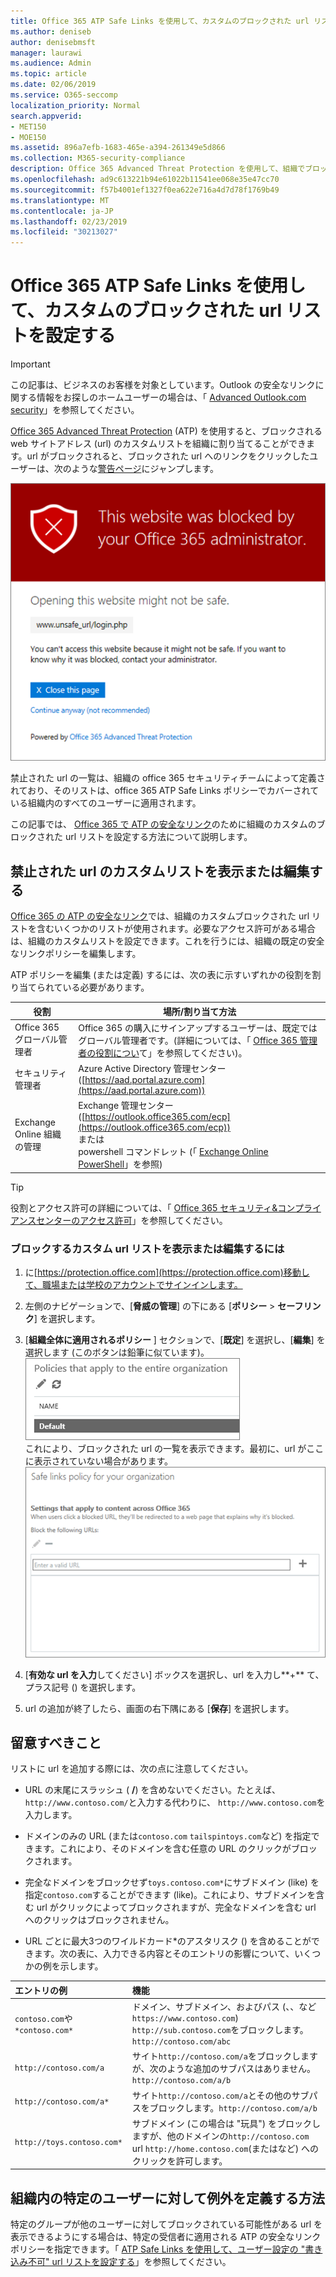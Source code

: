 ```yaml
---
title: Office 365 ATP Safe Links を使用して、カスタムのブロックされた url リストを設定する
ms.author: deniseb
author: denisebmsft
manager: laurawi
ms.audience: Admin
ms.topic: article
ms.date: 02/06/2019
ms.service: O365-seccomp
localization_priority: Normal
search.appverid:
- MET150
- MOE150
ms.assetid: 896a7efb-1683-465e-a394-261349e5d866
ms.collection: M365-security-compliance
description: Office 365 Advanced Threat Protection を使用して、組織でブロックされている url の一覧を設定する方法について説明します。受信拒否された url は、ATP の安全なリンクポリシーに従って、電子メールメッセージおよび Office ドキュメントに適用されます。
ms.openlocfilehash: ad9c613221b94e61022b11541ee068e35e47cc70
ms.sourcegitcommit: f57b4001ef1327f0ea622e716a4d7d78f1769b49
ms.translationtype: MT
ms.contentlocale: ja-JP
ms.lasthandoff: 02/23/2019
ms.locfileid: "30213027"
---
```

# <a name="set-up-a-custom-blocked-urls-list-using-office-365-atp-safe-links"></a>Office 365 ATP Safe Links を使用して、カスタムのブロックされた url リストを設定する

> [!IMPORTANT]
> この記事は、ビジネスのお客様を対象としています。Outlook の安全なリンクに関する情報をお探しのホームユーザーの場合は、「 [Advanced Outlook.com security](https://support.office.com/article/advanced-outlook-com-security-for-office-365-subscribers-882d2243-eab9-4545-a58a-b36fee4a46e2)」を参照してください。

[Office 365 Advanced Threat Protection](office-365-atp.md) (ATP) を使用すると、ブロックされる web サイトアドレス (url) のカスタムリストを組織に割り当てることができます。url がブロックされると、ブロックされた url へのリンクをクリックしたユーザーは、次のような[警告ページ](atp-safe-links-warning-pages.md)にジャンプします。 
  
![このサイトはブロックされています](media/6b4bda2d-a1e6-419e-8b10-588e83c3af3f.png)
  
禁止された url の一覧は、組織の office 365 セキュリティチームによって定義されており、そのリストは、office 365 ATP Safe Links ポリシーでカバーされている組織内のすべてのユーザーに適用されます。 
  
この記事では、 [Office 365 で ATP の安全なリンク](atp-safe-links.md)のために組織のカスタムのブロックされた url リストを設定する方法について説明します。
  
## <a name="view-or-edit-a-custom-list-of-blocked-urls"></a>禁止された url のカスタムリストを表示または編集する

[Office 365 の ATP の安全なリンク](atp-safe-links.md)では、組織のカスタムブロックされた url リストを含むいくつかのリストが使用されます。必要なアクセス許可がある場合は、組織のカスタムリストを設定できます。これを行うには、組織の既定の安全なリンクポリシーを編集します。

ATP ポリシーを編集 (または定義) するには、次の表に示すいずれかの役割を割り当てられている必要があります。 

|役割  |場所/割り当て方法  |
|---------|---------|
|Office 365 グローバル管理者 |Office 365 の購入にサインアップするユーザーは、既定ではグローバル管理者です。(詳細については、「 [Office 365 管理者の役割につい](https://docs.microsoft.com/office365/admin/add-users/about-admin-roles)て」を参照してください)。         |
|セキュリティ管理者 |Azure Active Directory 管理センター ([https://aad.portal.azure.com](https://aad.portal.azure.com))|
|Exchange Online 組織の管理 |Exchange 管理センター ([https://outlook.office365.com/ecp](https://outlook.office365.com/ecp)) <br>または <br>  powershell コマンドレット (「 [Exchange Online PowerShell](https://docs.microsoft.com/powershell/exchange/exchange-online/exchange-online-powershell?view=exchange-ps)」を参照) |

> [!TIP]
> 役割とアクセス許可の詳細については、「 [Office 365 セキュリティ&amp;コンプライアンスセンターのアクセス許可](permissions-in-the-security-and-compliance-center.md)」を参照してください。

### <a name="to-view-or-edit-a-custom-blocked-urls-list"></a>ブロックするカスタム url リストを表示または編集するには
  
1. に[https://protection.office.com](https://protection.office.com)移動して、職場または学校のアカウントでサインインします。 
    
2. 左側のナビゲーションで、[**脅威の管理**] の下にある [**ポリシー** \> **セーフリンク**] を選択します。
    
3. [**組織全体に適用されるポリシー** ] セクションで、[**既定**] を選択し、[**編集**] を選択します (このボタンは鉛筆に似ています)。<br/>![[編集] をクリックして、安全なリンクの保護のための既定のポリシーを編集します。](media/d08f9615-d947-4033-813a-d310ec2c8cca.png)<br/>これにより、ブロックされた url の一覧を表示できます。最初に、url がここに表示されていない場合があります。<br/>![既定の安全なリンクポリシーのブロックされた url の一覧](media/575e1449-6191-40ac-b626-030a2fd3fb11.png)
  
4. [**有効な url を入力**してください] ボックスを選択し、url を入力し**+** て、プラス記号 () を選択します。 

5. url の追加が終了したら、画面の右下隅にある [**保存**] を選択します。
    
## <a name="a-few-things-to-keep-in-mind"></a>留意すべきこと

リストに url を追加する際には、次の点に注意してください。 

- URL の末尾にスラッシュ ( **/**) を含めないでください。たとえば、 `http://www.contoso.com/`と入力する代わりに、 `http://www.contoso.com`を入力します。
    
- ドメインのみの URL (または`contoso.com` `tailspintoys.com`など) を指定できます。これにより、そのドメインを含む任意の URL のクリックがブロックされます。

- 完全なドメインをブロックせず`toys.contoso.com*`にサブドメイン (like) を指定`contoso.com`することができます (like)。これにより、サブドメインを含む url がクリックによってブロックされますが、完全なドメインを含む url へのクリックはブロックされません。  
    
- URL ごとに最大3つのワイルドカード\*のアスタリスク () を含めることができます。次の表に、入力できる内容とそのエントリの影響について、いくつかの例を示します。
    
|**エントリの例**|**機能**|
|:-----|:-----|
|`contoso.com`や`*contoso.com*`  <br/> |ドメイン、サブドメイン、およびパス (、、など`https://www.contoso.com`) `http://sub.contoso.com`をブロックします。`http://contoso.com/abc`  <br/> |
|`http://contoso.com/a`  <br/> |サイト`http://contoso.com/a`をブロックしますが、次のような追加のサブパスはありません。`http://contoso.com/a/b`  <br/> |
|`http://contoso.com/a*`  <br/> |サイト`http://contoso.com/a`とその他のサブパスをブロックします。`http://contoso.com/a/b`  <br/> |
|`http://toys.contoso.com*`  <br/> |サブドメイン (この場合は "玩具") をブロックしますが、他のドメインの`http://contoso.com` url `http://home.contoso.com`(またはなど) へのクリックを許可します。  <br/> |
   

## <a name="how-to-define-exceptions-for-certain-users-in-an-organization"></a>組織内の特定のユーザーに対して例外を定義する方法

特定のグループが他のユーザーに対してブロックされている可能性がある url を表示できるようにする場合は、特定の受信者に適用される ATP の安全なリンクポリシーを指定できます。「 [ATP Safe Links を使用して、ユーザー設定の "書き込み不可" url リストを設定する](set-up-a-custom-do-not-rewrite-urls-list-with-atp.md)」を参照してください。
  

